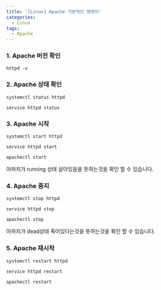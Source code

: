 ```yaml
---
title: '[Linux] Apache 기본적인 명령어'
categories:
  - Linux
tags:
  - Apache
---
```


### 1. Apache 버전 확인

```
httpd -v
```

### 2. Apache 상태 확인

```
systemctl status httpd

service httpd status
```

### 3. Apache 시작

```
systemctl start httpd

service httpd start

apachectl start
```

아파치가 running 상태 살아있음을 뜻하는것을 확인 할 수 있습니다.

### 4. Apache 중지

```
systemctl stop httpd

service httpd stop

apachectl stop
```

아파치가 dead상태 죽어있다는것을 뜻하는것을 확인 할 수 있습니다.

### 5. Apache 재시작

```
systemctl restart httpd

service httpd restart

apachectl restart
```
